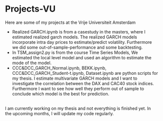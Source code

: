 # Projects-VU
Here are some of my projects at the Vrije Universiteit Amsterdam
<br />
- Realized GARCH.ipynb is from a casestudy in the masters, where I estimated realized garch models. The realized GARCH models incorporate intra day prices to estimate/predict volatility. Furthermore we did some out-of-sample-performance and some backtesting.
- In TSM_assign2.py is from the course Time Series Models, We estimated the local level model and used an algorithm  to estimate the mode of the model.
- CCC&DCC_GARCH_Normal.ipynb, BEKK.ipynb, CCC&DCC_GARCH_Student-t.ipynb, Dataset.ipynb are python scripts for my thesis. I estimate multivariate GARCH models and I want to investigate the correlation between the DAX and CAC40 stock indices. Furthermore I want to see how well they perform out of sample to conclude which model is the best for prediction. 
<br />
I am currently working on my thesis and not everything is finished yet. In the upcoming months, I will update my code regularly.  
